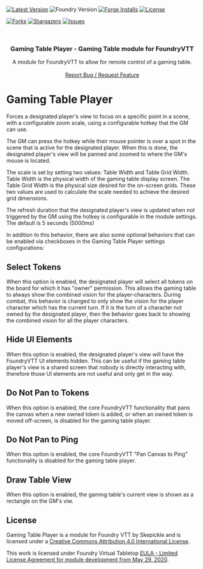 [![Latest Version](https://img.shields.io/github/v/release/skepickle/foundryvtt-gaming-table-player?display_name=release&sort=semver&label=Latest%20Version)](https://github.com/skepickle/foundryvtt-gaming-table-player/releases/latest)
![Foundry Version](https://img.shields.io/endpoint?url=https://foundryshields.com/version?url=https%3A%2F%2Fraw.githubusercontent.com%2Fskepickle%2Ffoundryvtt-gaming-table-player%2Fmain%2Fmodule.json)
[![Forge Installs](https://img.shields.io/badge/dynamic/json?label=Forge%20Installs&query=package.installs&suffix=%25&url=https%3A%2F%2Fforge-vtt.com%2Fapi%2Fbazaar%2Fpackage%2Fgaming-table-player&colorB=blueviolet)](https://forge-vtt.com/bazaar#package=gaming-table-player)
[![License](https://img.shields.io/github/license/skepickle/foundryvtt-gaming-table-player?label=License)](LICENSE)


[![Forks][forks-shield]][forks-url]
[![Stargazers][stars-shield]][stars-url]
[![Issues][issues-shield]][issues-url]

<br />
<p align="center">
	<h3 align="center">Gaming Table Player - Gaming Table module for FoundryVTT</h3>
	<p align="center">
		A module for FoundryVTT to allow for remote control of a gaming table.
		<br />
		<br />
		<a href="https://github.com/skepickle/foundryvtt-gaming-table-player/issues">Report Bug / Request Feature</a>
	</p>
</p>

# Gaming Table Player
Forces a designated player's view to focus on a specific point in a scene, with a configurable zoom scale, using a configurable hotkey that the GM can use.

The GM can press the hotkey while their mouse pointer is over a spot in the scene that is active for the designated player. When this is done, the designated player's view will be panned and zoomed to where the GM's mouse is located.

The scale is set by setting two values: Table Width and Table Grid Width. Table Width is the physical width of the gaming table display screen. The Table Grid Width is the physical size desired for the on-screen grids. These two values are used to calculate the scale needed to achieve the desired grid dimensions.

The refresh duration that the designated player's view is updated when not triggered by the GM using the hotkey is configurable in the module settings. The default is 5 seconds (5000ms)

In addition to this behavior, there are also some optional behaviors that can be enabled via checkboxes in the Gaming Table Player settings configurations:

## Select Tokens

When this option is enabled, the designated player will select all tokens on the board for which it has "owner" permission. This allows the gaming table to always show the combined vision for the player-characters. During combat, this behavior is changed to only show the vision for the player character which has the current turn. If it is the turn of a character not owned by the designated player, then the behavior goes back to showing the combined vision for all the player characters.

## Hide UI Elements

When this option is enabled, the designated player's view will have the FoundryVTT UI elements hidden. This can be useful if the gaming table player's view is a shared screen that nobody is directly interacting with, therefore those UI elements are not useful and only get in the way.

## Do Not Pan to Tokens
When this option is enabled, the core FoundryVTT functionality that pans the canvas when a new owned token is added, or when an owned token is moved off-screen, is disabled for the gaming table player.

## Do Not Pan to Ping

When this option is enabled, the core FoundryVTT "Pan Canvas to Ping" functionality is disabled for the gaming table player.

## Draw Table View

When this option is enabled, the gaming table's current view is shown as a rectangle on the GM's viw.

## License

Gaming Table Player is a module for Foundry VTT by Skepickle and is licensed under a [Creative Commons Attribution 4.0 International License](http://creativecommons.org/licenses/by/4.0/).

This work is licensed under Foundry Virtual Tabletop [EULA - Limited License Agreement for module development from May 29, 2020](https://foundryvtt.com/article/license/).

[foundry-shield]: https://img.shields.io/badge/Foundry-v10-informational
[foundry-url]: https://foundryvtt.com/
[forks-shield]: https://img.shields.io/github/forks/skepickle/foundryvtt-gaming-table-player.svg?style=flat-square
[forks-url]: https://github.com/skepickle/foundryvtt-gaming-table-player/network/members
[stars-shield]: https://img.shields.io/github/stars/skepickle/foundryvtt-gaming-table-player.svg?style=flat-square
[stars-url]: https://github.com/skepickle/foundryvtt-gaming-table-player/stargazers
[issues-shield]: https://img.shields.io/github/issues/skepickle/foundryvtt-gaming-table-player.svg?style=flat-square
[issues-url]: https://github.com/skepickle/foundryvtt-gaming-table-player/issues
